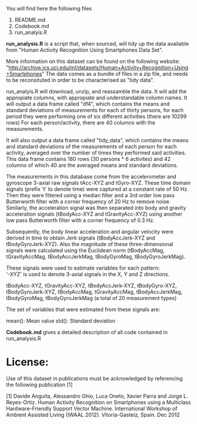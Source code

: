 You will find here the following files

1. README.md 
2. Codebook.md
3. run_analyis.R

**run_analysis.R** is a script that, when sourced, will tidy up the data available from 
"Human Activity Recognition Using Smartphones Data Set".

More information on this dataset can be found on the following website: "http://archive.ics.uci.edu/ml/datasets/Human+Activity+Recognition+Using+Smartphones"
The data comes as a bundle of files in a zip file, and needs to be reconsituted in order to be characterised as "tidy data".

run_analyis.R will download, unzip, and reassamble the data. It will add the appropiate columns, with appropiate and understandable column names.
It will output a data frame called "df4", which contains the means and standard deviations of measurements for each of thirty persons, for each period they were performing one of six different activities (there are 10299 rows) For each person/activity, there are 40 columns with the measurements.

It will also output a data frame called "tidy_data", which contains the means and standard deviations of the measurements of each person for each activity, averaged over the number of times they performed said activities. This data frame contains 180 rows (30 persons * 6 activites) and 42 columns of which 40 are the averaged means and standard deviations.

The measurements in this database come from the accelerometer and gyroscope 3-axial raw signals tAcc-XYZ and tGyro-XYZ. These time domain signals (prefix 't' to denote time) were captured at a constant rate of 50 Hz. Then they were filtered using a median filter and a 3rd order low pass Butterworth filter with a corner frequency of 20 Hz to remove noise. Similarly, the acceleration signal was then separated into body and gravity acceleration signals (tBodyAcc-XYZ and tGravityAcc-XYZ) using another low pass Butterworth filter with a corner frequency of 0.3 Hz. 

Subsequently, the body linear acceleration and angular velocity were derived in time to obtain Jerk signals (tBodyAccJerk-XYZ and tBodyGyroJerk-XYZ). Also the magnitude of these three-dimensional signals were calculated using the Euclidean norm (tBodyAccMag, tGravityAccMag, tBodyAccJerkMag, tBodyGyroMag, tBodyGyroJerkMag). 

These signals were used to estimate variables for each pattern:  
'-XYZ' is used to denote 3-axial signals in the X, Y and Z directions.

tBodyAcc-XYZ,
tGravityAcc-XYZ,
tBodyAccJerk-XYZ,
tBodyGyro-XYZ,
tBodyGyroJerk-XYZ,
tBodyAccMag,
tGravityAccMag,
tBodyAccJerkMag,
tBodyGyroMag,
tBodyGyroJerkMag (a total of 20 measurement types)

The set of variables that were estimated from these signals are: 

mean(): Mean value
std(): Standard deviation


**Codebook.md** gives a detailed description of all code contained in run_analysis.R

License:
========
Use of this dataset in publications must be acknowledged by referencing the following publication [1] 

[1] Davide Anguita, Alessandro Ghio, Luca Oneto, Xavier Parra and Jorge L. Reyes-Ortiz. Human Activity Recognition on Smartphones using a Multiclass Hardware-Friendly Support Vector Machine. International Workshop of Ambient Assisted Living (IWAAL 2012). Vitoria-Gasteiz, Spain. Dec 2012